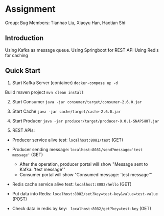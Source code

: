 # Assignment

Group: Bug
Members: Tianhao Liu, Xiaoyu Han, Haotian Shi


## Introduction

Using Kafka as message queue.
Using Springboot for REST API
Using Redis for caching


## Quick Start

1. Start Kafka Server (container)
```docker-compose up -d```

Build maven project
```mvn clean install```

2. Start Consumer
```java -jar consumer/target/consumer-2.6.0.jar```

3. Start Cache
```java -jar cache/target/cache-2.6.0.jar ```

4. Start Producer
```java -jar producer/target/producer-0.0.1-SNAPSHOT.jar```

5. REST APIs:
* Producer service alive test: ```localhost:8081/test``` (GET)
* Producer sending message: ```localhost:8081/send?message='test message'``` (GET)
  - After the operation, producer portal will show "Message sent to Kafka: 'test message'"
  - Consumer portal will show "Consumed message: 'test message'"

* Redis cache service alive test: ```localhost:8082/hello``` (GET)
* Put data into Redis: ```localhost:8082/set?key=test-key&value=test-value``` (POST)
* Check data in redis by key: ``` localhost:8082/get?key=test-key``` (GET)